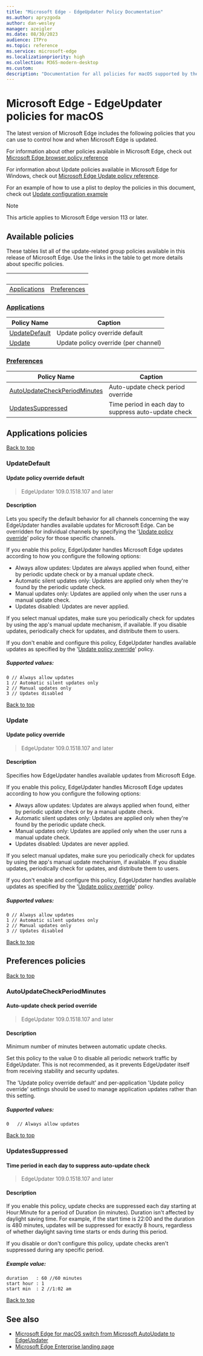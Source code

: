 ```yaml
---
title: "Microsoft Edge - EdgeUpdater Policy Documentation"
ms.author: apryzgoda
author: dan-wesley
manager: azeigler
ms.date: 08/30/2023
audience: ITPro
ms.topic: reference
ms.service: microsoft-edge
ms.localizationpriority: high
ms.collection: M365-modern-desktop
ms.custom: 
description: "Documentation for all policies for macOS supported by the EdgeUpdater"
---
```


# Microsoft Edge - EdgeUpdater policies for macOS

The latest version of Microsoft Edge includes the following policies that you can use to control how and when Microsoft Edge is updated.

For information about other policies available in Microsoft Edge, check out [Microsoft Edge browser policy reference](microsoft-edge-policies.md)

For information about Update policies available in Microsoft Edge for Windows, check out [Microsoft Edge Update policy reference](/deployedge/microsoft-edge-update-policies).

For an example of how to use a plist to deploy the policies in this document, check out [Update configuration example](/deployedge/edge-learnmore-edgeupdater-for-macos#update-configuration-example)

> [!NOTE]
> This article applies to Microsoft Edge version 113 or later.

## Available policies

These tables list all of the update-related group policies available in this release of Microsoft Edge. Use the links in the table to get more details about specific policies.

|&nbsp;|&nbsp;|
|-|-|
|[Applications](#applications)|[Preferences](#preferences)|

### [Applications](#applications-policies)
|Policy Name|Caption|
|-|-|
|[UpdateDefault](#updatedefault)|Update policy override default|
|[Update](#update)|Update policy override (per channel)|

### [Preferences](#preferences-policies)
|Policy Name|Caption|
|-|-|
|[AutoUpdateCheckPeriodMinutes](#autoupdatecheckperiodminutes)|Auto-update check period override|
|[UpdatesSuppressed](#updatessuppressed)|Time period in each day to suppress auto-update check|
<!-- ==================================================== -->
## Applications policies

[Back to top](#microsoft-edge---edgeupdater-policies-for-macos)

### UpdateDefault

#### Update policy override default

>EdgeUpdater 109.0.1518.107 and later

#### Description

Lets you specify the default behavior for all channels concerning the way EdgeUpdater handles available updates for Microsoft Edge. Can be overridden for individual channels by specifying the '[Update policy override](#update)' policy for those specific channels.

If you enable this policy, EdgeUpdater handles Microsoft Edge updates according to how you configure the following options:

* Always allow updates: Updates are always applied when found, either by periodic update check or by a manual update check.
* Automatic silent updates only: Updates are applied only when they're found by the periodic update check.
*  Manual updates only: Updates are applied only when the user runs a manual update check.
*  Updates disabled: Updates are never applied.

If you select manual updates, make sure you periodically check for updates by using the app's manual update mechanism, if available. If you disable updates, periodically check for updates, and distribute them to users.

If you don't enable and configure this policy, EdgeUpdater handles available updates as specified by the '[Update policy override](#update)' policy.

##### Supported values:

```
0 // Always allow updates
1 // Automatic silent updates only
2 // Manual updates only
3 // Updates disabled
```

[Back to top](#microsoft-edge---edgeupdater-policies-for-macos)
<!-- ====================TEMP END ======================== -->

### Update

#### Update policy override

>EdgeUpdater 109.0.1518.107 and later

#### Description

Specifies how EdgeUpdater handles available updates from Microsoft Edge.

If you enable this policy, EdgeUpdater handles Microsoft Edge updates according to how you configure the following options:

* Always allow updates: Updates are always applied when found, either by periodic update check or by a manual update check.
* Automatic silent updates only: Updates are applied only when they're found by the periodic update check.
* Manual updates only: Updates are applied only when the user runs a manual update check.
* Updates disabled: Updates are never applied.

If you select manual updates, make sure you periodically check for updates by using the app's manual update mechanism, if available. If you disable updates, periodically check for updates, and distribute them to users.

If you don't enable and configure this policy, EdgeUpdater handles available updates as specified by the '[Update policy override](#update)' policy.

##### Supported values:

```
0 // Always allow updates
1 // Automatic silent updates only
2 // Manual updates only
3 // Updates disabled
```

[Back to top](#microsoft-edge---edgeupdater-policies-for-macos)
<!-- ==================================================== -->
## Preferences policies

[Back to top](#microsoft-edge---edgeupdater-policies-for-macos)

### AutoUpdateCheckPeriodMinutes

#### Auto-update check period override

>EdgeUpdater 109.0.1518.107 and later

#### Description

Minimum number of minutes between automatic update checks.

Set this policy to the value 0 to disable all periodic network traffic by EdgeUpdater. This is not recommended, as it prevents EdgeUpdater itself from receiving stability and security updates.

The 'Update policy override default' and per-application 'Update policy override' settings should be used to manage application updates rather than this setting.

##### Supported values:

```
0   // Always allow updates
```

[Back to top](#microsoft-edge---edgeupdater-policies-for-macos)

### UpdatesSuppressed

#### Time period in each day to suppress auto-update check

>EdgeUpdater 109.0.1518.107 and later

#### Description

If you enable this policy, update checks are suppressed each day starting at Hour:Minute for a period of Duration (in minutes). Duration isn't affected by daylight saving time. For example, if the start time is 22:00 and the duration is 480 minutes, updates will be suppressed for exactly 8 hours, regardless of whether daylight saving time starts or ends during this period.

If you disable or don't configure this policy, update checks aren't suppressed during any specific period.

##### Example value:

```
duration   : 60 //60 minutes
start hour : 1
start min  : 2 //1:02 am
```

[Back to top](#microsoft-edge---edgeupdater-policies-for-macos)

<!-- ==================================================== -->
## See also

* [Microsoft Edge for macOS switch from Microsoft AutoUpdate to EdgeUpdater](/deployedge/edge-learnmore-edgeupdater-for-macos)
* [Microsoft Edge Enterprise landing page](https://aka.ms/EdgeEnterprise)
